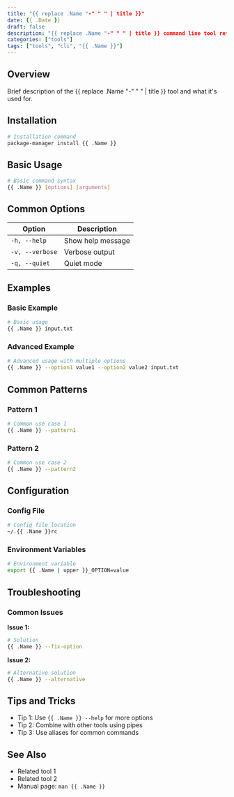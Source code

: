 ```yaml
---
title: "{{ replace .Name "-" " " | title }}"
date: {{ .Date }}
draft: false
description: "{{ replace .Name "-" " " | title }} command line tool reference"
categories: ["tools"]
tags: ["tools", "cli", "{{ .Name }}"]
---
```


## Overview

Brief description of the {{ replace .Name "-" " " | title }} tool and what it's used for.

## Installation

```bash
# Installation command
package-manager install {{ .Name }}
```

## Basic Usage

```bash
# Basic command syntax
{{ .Name }} [options] [arguments]
```

## Common Options

| Option | Description |
|--------|-------------|
| `-h, --help` | Show help message |
| `-v, --verbose` | Verbose output |
| `-q, --quiet` | Quiet mode |

## Examples

### Basic Example

```bash
# Basic usage
{{ .Name }} input.txt
```

### Advanced Example

```bash
# Advanced usage with multiple options
{{ .Name }} --option1 value1 --option2 value2 input.txt
```

## Common Patterns

### Pattern 1

```bash
# Common use case 1
{{ .Name }} --pattern1
```

### Pattern 2

```bash
# Common use case 2
{{ .Name }} --pattern2
```

## Configuration

### Config File

```bash
# Config file location
~/.{{ .Name }}rc
```

### Environment Variables

```bash
# Environment variable
export {{ .Name | upper }}_OPTION=value
```

## Troubleshooting

### Common Issues

**Issue 1:**
```bash
# Solution
{{ .Name }} --fix-option
```

**Issue 2:**
```bash
# Alternative solution
{{ .Name }} --alternative
```

## Tips and Tricks

- Tip 1: Use `{{ .Name }} --help` for more options
- Tip 2: Combine with other tools using pipes
- Tip 3: Use aliases for common commands

## See Also

- Related tool 1
- Related tool 2
- Manual page: `man {{ .Name }}`
